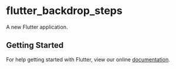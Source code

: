 # flutter_backdrop_steps

A new Flutter application.

## Getting Started

For help getting started with Flutter, view our online
[documentation](https://flutter.io/).
